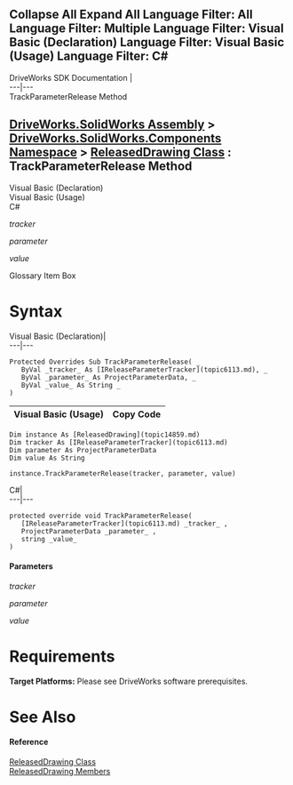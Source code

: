        

 Collapse All Expand All  Language Filter: All  Language Filter: Multiple  Language Filter: Visual Basic (Declaration) Language Filter: Visual Basic (Usage) Language Filter: C#  
---  
DriveWorks SDK Documentation  |   
---|---  
TrackParameterRelease Method   
  
[DriveWorks.SolidWorks Assembly](topic13342.md) > [DriveWorks.SolidWorks.Components Namespace](topic13925.md) > [ReleasedDrawing Class](topic14859.md) : TrackParameterRelease Method  
---  
  
Visual Basic (Declaration)    
Visual Basic (Usage)    
C# 

_tracker_
    

_parameter_
    

_value_
    

Glossary Item Box

# Syntax

Visual Basic (Declaration)|   
---|---  
      
    
    Protected Overrides Sub TrackParameterRelease( _
       ByVal _tracker_ As [IReleaseParameterTracker](topic6113.md), _
       ByVal _parameter_ As ProjectParameterData, _
       ByVal _value_ As String _
    )   
  
Visual Basic (Usage)| Copy Code  
---|---  
      
    
    Dim instance As [ReleasedDrawing](topic14859.md)
    Dim tracker As [IReleaseParameterTracker](topic6113.md)
    Dim parameter As ProjectParameterData
    Dim value As String
     
    instance.TrackParameterRelease(tracker, parameter, value)  
  
C#|   
---|---  
      
    
    protected override void TrackParameterRelease( 
       [IReleaseParameterTracker](topic6113.md) _tracker_ ,
       ProjectParameterData _parameter_ ,
       string _value_
    )  
  
#### Parameters

 _tracker_
    
_parameter_
    
_value_
    

# Requirements

**Target Platforms:** Please see DriveWorks software prerequisites.

# See Also

#### Reference

[ReleasedDrawing Class](topic14859.md)   
[ReleasedDrawing Members](topic14860.md)


